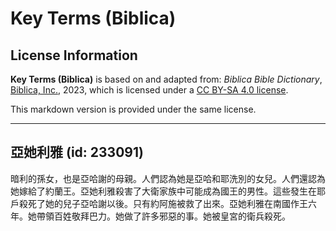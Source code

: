 # Key Terms (Biblica)

## License Information

**Key Terms (Biblica)** is based on and adapted from: _Biblica Bible Dictionary_, [Biblica, Inc.](https://www.biblica.com/), 2023, which is licensed under a [CC BY-SA 4.0 license](https://creativecommons.org/licenses/by-sa/4.0/legalcode.en).

This markdown version is provided under the same license.



--------------------------------

## 亞她利雅 (id: 233091)

暗利的孫女，也是亞哈謝的母親。人們認為她是亞哈和耶洗別的女兒。人們還認為她嫁給了約蘭王。亞她利雅殺害了大衛家族中可能成為國王的男性。這些發生在耶戶殺死了她的兒子亞哈謝以後。只有約阿施被救了出來。亞她利雅在南國作王六年。她帶領百姓敬拜巴力。她做了許多邪惡的事。她被皇宮的衛兵殺死。


